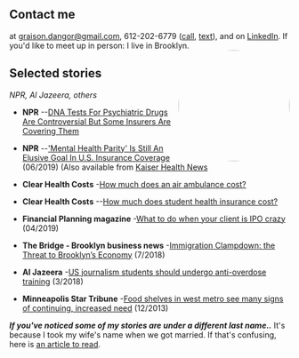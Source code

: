<head>
  <title>Graison Dangor - Reporting on mental health and the business of healthcare</title>
</head>

## Contact me
at <graison.dangor@gmail.com>, 612-202-6779 ([call](tel:6122026779), <a href="sms:+16122026779">text</a>), and on [LinkedIn](https://linkedin.com/in/graisondangor). If you'd like to meet up in person: I live in Brooklyn.
<img style="border-radius: 50%; float: right; width:200px" src="https://drive.google.com/file/d/1Xu7yVZeAgYuiCAlUEyP3YH7iTryVzsG4/view?usp=sharing">

## Selected stories
_NPR, Al Jazeera, others_

- **NPR**
--[DNA Tests For Psychiatric Drugs Are Controversial But Some Insurers Are Covering Them](https://www.npr.org/sections/health-shots/2019/10/17/766473930/dna-tests-for-psychiatric-drugs-are-controversial-but-some-insurers-are-covering)
- **NPR**
--['Mental Health Parity' Is Still An Elusive Goal In U.S. Insurance Coverage](https://www.npr.org/sections/health-shots/2019/06/07/730404539/mental-health-parity-is-still-an-elusive-goal-in-u-s-insurance-coverage) (06/2019) (Also available from [Kaiser Health News](https://khn.org/news/legal-promise-of-equal-mental-health-treatment-often-falls-short/)

- **Clear Health Costs**
-[How much does an air ambulance cost?](https://clearhealthcosts.com/blog/2019/10/how-much-does-an-air-ambulance-cost/)

- **Clear Health Costs**
--[How much does student health insurance cost?](https://clearhealthcosts.com/blog/2019/09/how-much-does-student-health-insurance-cost/)

- **Financial Planning magazine**
  -[What to do when your client is IPO crazy](https://www.financial-planning.com/news/lyft-uber-pinterest-slack-should-your-clients-buy-ipos) (04/2019)

- **The Bridge - Brooklyn business news**
  -[Immigration Clampdown: the Threat to Brooklyn’s Economy](https://thebridgebk.com/immigration-clampdown-threat-brooklyns-economy/) (7/2018)

- **Al Jazeera**
  -[US journalism students should undergo anti-overdose training](https://www.aljazeera.com/indepth/opinion/journalism-students-undergo-anti-overdose-training-180315125055224.html) (3/2018)

- **Minneapolis Star Tribune**
  -[Food shelves in west metro see many signs of continuing, increased need](http://www.startribune.com/food-shelves-in-west-metro-see-many-signs-of-continuing-increased-need/236073631/) (12/2013)


***If you've noticed some of my stories are under a different last name..***
It's because I took my wife's name when we got married. If that's confusing, here is [an article to read](https://www.bbc.com/news/stories-42720646).
